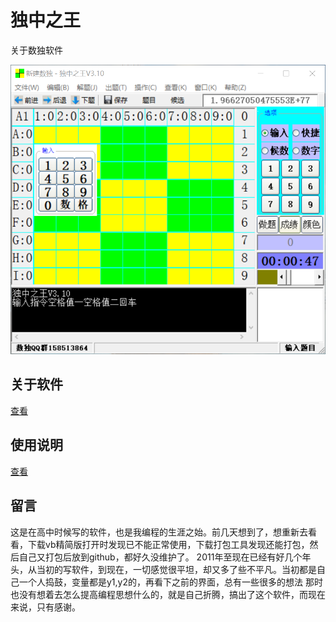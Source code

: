 # 独中之王
关于数独软件

![eleme.gif](./introduce/screen.png)

## 关于软件
[查看](https://github.com/yujingwyh/duzhongzhiwang/blob/master/introduce/关于软件.txt)

## 使用说明
[查看](https://github.com/yujingwyh/duzhongzhiwang/blob/master/introduce/使用说明.txt)

## 留言
这是在高中时候写的软件，也是我编程的生涯之始。前几天想到了，想重新去看看，下载vb精简版打开时发现已不能正常使用，下载打包工具发现还能打包，然后自己又打包后放到github，都好久没维护了。
2011年至现在已经有好几个年头，从当初的写软件，到现在，一切感觉很平坦，却又多了些不平凡。当初都是自己一个人捣鼓，变量都是y1,y2的，再看下之前的界面，总有一些很多的想法
那时也没有想着去怎么提高编程思想什么的，就是自己折腾，搞出了这个软件，而现在来说，只有感谢。
